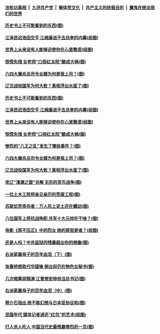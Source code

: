 

####  [法轮功真相](../../../../basic/blob/master/README.md?t=03050330) &nbsp;|&nbsp; [九评共产党](../../../../9ping.md/blob/master/README.md?t=03050330) &nbsp;|&nbsp; [解体党文化](../../../../jtdwh.md/blob/master/README.md?t=03050330)  &nbsp;|&nbsp; [共产主义的终极目的](../../../../gczydzjmd.md/blob/master/README.md?t=03050330) &nbsp;|&nbsp; [魔鬼在统治我们的世界](../../../../mgztzwmdsj.md/blob/master/README.md?t=03050330) 

#### [历史书上不可能看到的东西(图)](../pages/p6/964449.md?t=03050330) 

#### [江泽民迟浩田交手 江绵康进不去总参的内幕(组图)](../pages/p6/963937.md?t=03050330) 

#### [世界上从来没有人能够迫使你在心里撒谎(组图)](../pages/p6/963996.md?t=03050330) 

#### [惊慌失措 女老师“口吞红太阳”酿成大祸(图)](../pages/p6/963843.md?t=03050330) 

#### [六四大屠杀总司令女婿为何是我上司？(图)](../pages/p6/963450.md?t=03050330) 

#### [辽沈战役国军为何大败？真相浮出水面了(图)](../pages/p6/963832.md?t=03050330) 

#### [历史书上不可能看到的东西(图)](../pages/p6/964449.md?t=03050330) 

#### [江泽民迟浩田交手 江绵康进不去总参的内幕(组图)](../pages/p6/963937.md?t=03050330) 

#### [世界上从来没有人能够迫使你在心里撒谎(组图)](../pages/p6/963996.md?t=03050330) 

#### [惊慌失措 女老师“口吞红太阳”酿成大祸(图)](../pages/p6/963843.md?t=03050330) 

#### [惨烈的“八王之乱”发生了哪些事件？(图)](../pages/p6/963837.md?t=03050330) 

#### [六四大屠杀总司令女婿为何是我上司？(图)](../pages/p6/963450.md?t=03050330) 

#### [辽沈战役国军为何大败？真相浮出水面了(图)](../pages/p6/963832.md?t=03050330) 

#### [宋辽“澶渊之盟”另解 无形的货币战争(图)](../pages/p6/963938.md?t=03050330) 

#### [一位土木工程师亲见亲历的荒唐工程(图)](../pages/p6/961631.md?t=03050330) 

#### [苏联饥荒幸存者：万人坑上泥土还在蠕动(图)](../pages/p6/963590.md?t=03050330) 

#### [八位国军上将抗战殉职 共军十大元帅在干啥？(图)](../pages/p6/960724.md?t=03050330) 

#### [电影《邪不压正》中的烈女 她的原型是谁？(组图)](../pages/p6/963716.md?t=03050330) 

#### [还是人吗？中共监狱的残暴超出你的想像(图)](../pages/p6/963278.md?t=03050330) 

#### [右派家属母子的百年血泪（下）(图)](../pages/p6/962627.md?t=03050330) 

#### [张春桥想取代华国锋 倒台前仍在物色女秘书(图)](../pages/p6/962833.md?t=03050330) 

#### [几次暗算胡锦涛 江曾想安排他当总书记(图)](../pages/p6/941643.md?t=03050330) 

#### [右派家属母子的百年血泪（中）(图)](../pages/p6/962624.md?t=03050330) 

#### [蒋介石指出 绝不能幻想与日本妥协议和(图)](../pages/p6/963714.md?t=03050330) 

#### [民国年代 媒体记者退还“红包”的艺术(组图)](../pages/p6/963262.md?t=03050330) 

#### [打人杀人吃人 中国当代史最残暴惨烈的一页(图)](../pages/p6/963122.md?t=03050330) 

